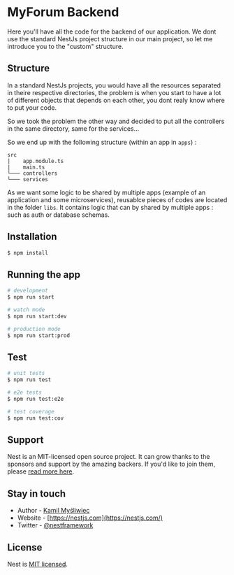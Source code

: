 # MyForum Backend

Here you'll have all the code for the backend of our application. We dont use the standard NestJs project structure in our main project, so let me introduce you to the "custom" structure.

## Structure

In a standard NestJs projects, you would have all the resources separated in theire respective directories, the problem is when you start to have a lot of different objects that depends on each other, you dont realy know where to put your code.

So we took the problem the other way and decided to put all the controllers in the same directory, same for the services...

So we end up with the following structure (within an app in `apps`) :

```
src
|    app.module.ts
|    main.ts
└─── controllers
└─── services
```

As we want some logic to be shared by multiple apps (example of an application and some microservices), reusablce pieces of codes are located in the folder `libs`. It contains logic that can by shared by multiple apps : such as auth or database schemas.

## Installation

```bash
$ npm install
```

## Running the app

```bash
# development
$ npm run start

# watch mode
$ npm run start:dev

# production mode
$ npm run start:prod
```

## Test

```bash
# unit tests
$ npm run test

# e2e tests
$ npm run test:e2e

# test coverage
$ npm run test:cov
```

## Support

Nest is an MIT-licensed open source project. It can grow thanks to the sponsors and support by the amazing backers. If you'd like to join them, please [read more here](https://docs.nestjs.com/support).

## Stay in touch

-   Author - [Kamil Myśliwiec](https://kamilmysliwiec.com)
-   Website - [https://nestjs.com](https://nestjs.com/)
-   Twitter - [@nestframework](https://twitter.com/nestframework)

## License

Nest is [MIT licensed](LICENSE).
